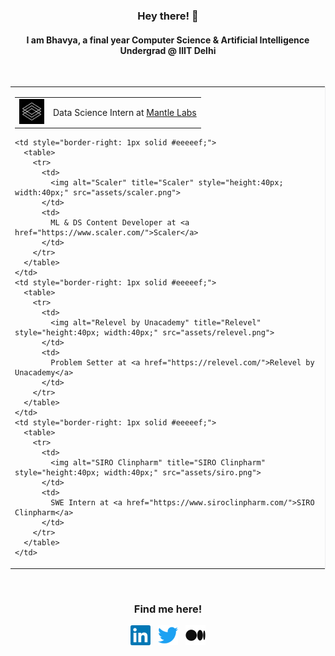 <h3 align="center"> Hey there! 👋</h3>

<h4 align="center">
I am Bhavya, a final year Computer Science & Artificial Intelligence Undergrad @ IIIT Delhi
</h4>

<br>

<table align="center">
  <tr>
          <td style="border-right: 1px solid #eeeeef;">
      <table>
        <tr>
          <td>
            <img alt="Mantle-Labs" title="Mantle-Labs" style="height:40px; width:40px;" src="assets/mantle_logo.jpeg">
          </td>
          <td>
            Data Science Intern at <a href="https://www.mantle-labs.com/"> Mantle Labs</a>
          </td>
        </tr>
      </table>

    <td style="border-right: 1px solid #eeeeef;">
      <table>
        <tr>
          <td>
            <img alt="Scaler" title="Scaler" style="height:40px; width:40px;" src="assets/scaler.png">
          </td>
          <td>
            ML & DS Content Developer at <a href="https://www.scaler.com/">Scaler</a>
          </td>
        </tr>
      </table>
    </td>
    <td style="border-right: 1px solid #eeeeef;">
      <table>
        <tr>
          <td>
            <img alt="Relevel by Unacademy" title="Relevel" style="height:40px; width:40px;" src="assets/relevel.png">
          </td>
          <td>
            Problem Setter at <a href="https://relevel.com/">Relevel by Unacademy</a>
          </td>
        </tr>
      </table>
    </td>
    <td style="border-right: 1px solid #eeeeef;">
      <table>
        <tr>
          <td>
            <img alt="SIRO Clinpharm" title="SIRO Clinpharm" style="height:40px; width:40px;" src="assets/siro.png">
          </td>
          <td>
            SWE Intern at <a href="https://www.siroclinpharm.com/">SIRO Clinpharm</a>
          </td>
        </tr>
      </table>
    </td>
    
    
  </tr>
</table>
<br>

<!-- <p align="center">
<img  src="https://github-readme-stats.vercel.app/api?username=bhavyanarang&show_icons=true&cache_seconds=86400&theme=nightowl" ><br>
</p> -->

<h3 align="center"> Find me here! 
</h3> 

<p align="center">
<a href="https://www.linkedin.com/in/bhavya-narang/"><img alt="LinkedIn - bhavya-narang" title="LinkedIn - bhavya-narang" height="32" width="32" src="assets/linkedin.svg"></a> &nbsp;
<a href="https://twitter.com/bhavyanarang09"><img alt="Twitter - bhavyanarang09" title="Twitter - bhavyanarang09" height="32" width="32" src="assets/twitter.svg"></a>  &nbsp;
<a href="https://medium.com/@bhavyanarang09"><img alt="Medium - @bhavyanarang09" style='backgroundColor:#FFFFFF ;' title="Medium - bhavyanarang09" height="32" width="32" src="assets/medium.png"></a><br/>
</p>
